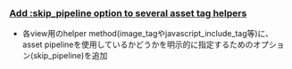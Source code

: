 ### [Add :skip_pipeline option to several asset tag helpers](https://github.com/rails/rails/pull/26226)

* 各view用のhelper method(image_tagやjavascript_include_tag等)に、asset pipelineを使用しているかどうかを明示的に指定するためのオプション(skip_pipeline)を追加

